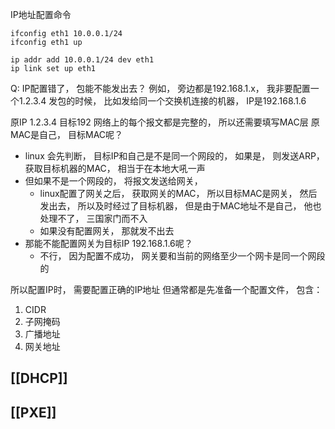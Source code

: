 

IP地址配置命令
```net-tools
ifconfig eth1 10.0.0.1/24
ifconfig eth1 up
```

```iproute2
ip addr add 10.0.0.1/24 dev eth1
ip link set up eth1
```



Q: IP配置错了， 包能不能发出去？
例如， 旁边都是192.168.1.x， 我非要配置一个1.2.3.4
发包的时候， 比如发给同一个交换机连接的机器， IP是192.168.1.6

原IP 1.2.3.4 目标192 网络上的每个报文都是完整的， 所以还需要填写MAC层
原MAC是自己， 目标MAC呢？
- linux 会先判断， 目标IP和自己是不是同一个网段的，  如果是， 则发送ARP， 获取目标机器的MAC， 相当于在本地大吼一声
- 但如果不是一个网段的， 将报文发送给网关， 
	- linux配置了网关之后， 获取网关的MAC， 所以目标MAC是网关， 然后发出去， 所以及时经过了目标机器， 但是由于MAC地址不是自己， 他也处理不了， 三国家门而不入
	- 如果没有配置网关， 那就发不出去
- 那能不能配置网关为目标IP 192.168.1.6呢？
	- 不行， 因为配置不成功， 网关要和当前的网络至少一个网卡是同一个网段的

所以配置IP时， 需要配置正确的IP地址
但通常都是先准备一个配置文件， 包含：
1. CIDR
2. 子网掩码
3. 广播地址
4. 网关地址

## [[DHCP]]

## [[PXE]] 